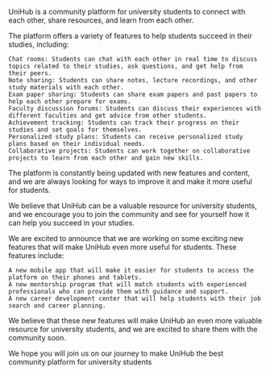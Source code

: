 UniHub is a community platform for university students to connect with each other, share resources, and learn from each other.

The platform offers a variety of features to help students succeed in their studies, including:

    Chat rooms: Students can chat with each other in real time to discuss topics related to their studies, ask questions, and get help from their peers.
    Note sharing: Students can share notes, lecture recordings, and other study materials with each other.
    Exam paper sharing: Students can share exam papers and past papers to help each other prepare for exams.
    Faculty discussion forums: Students can discuss their experiences with different faculties and get advice from other students.
    Achievement tracking: Students can track their progress on their studies and set goals for themselves.
    Personalized study plans: Students can receive personalized study plans based on their individual needs.
    Collaborative projects: Students can work together on collaborative projects to learn from each other and gain new skills.

The platform is constantly being updated with new features and content, and we are always looking for ways to improve it and make it more useful for students.

We believe that UniHub can be a valuable resource for university students, and we encourage you to join the community and see for yourself how it can help you succeed in your studies.

We are excited to announce that we are working on some exciting new features that will make UniHub even more useful for students. These features include:

    A new mobile app that will make it easier for students to access the platform on their phones and tablets.
    A new mentorship program that will match students with experienced professionals who can provide them with guidance and support.
    A new career development center that will help students with their job search and career planning.

We believe that these new features will make UniHub an even more valuable resource for university students, and we are excited to share them with the community soon.

We hope you will join us on our journey to make UniHub the best community platform for university students
